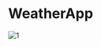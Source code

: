 # WeatherApp
![1](https://user-images.githubusercontent.com/96263634/173647148-5edd8a77-9162-4d92-b58c-c88cb1de3cb4.jpg)
